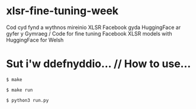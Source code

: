 # xlsr-fine-tuning-week
Cod cyd fynd a wythnos mireinio XLSR Facebook gyda HuggingFace ar gyfer y Gymraeg / Code for fine tuning Facebook XLSR models with HuggingFace for Welsh 

# Sut i'w ddefnyddio...  // How to use...

`$ make`

`$ make run `

`$ python3 run.py`
